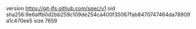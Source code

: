 version https://git-lfs.github.com/spec/v1
oid sha256:9e6affb0d2bb259c109de254ca400f35067fab8470747464da78909a1c470ee5
size 7659
